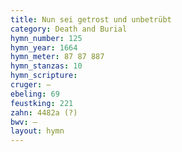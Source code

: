 ```yaml
---
title: Nun sei getrost und unbetrübt
category: Death and Burial
hymn_number: 125
hymn_year: 1664
hymn_meter: 87 87 887
hymn_stanzas: 10
hymn_scripture: 
cruger: —
ebeling: 69
feustking: 221
zahn: 4482a (?)
bwv: —
layout: hymn
---
```

<br>

